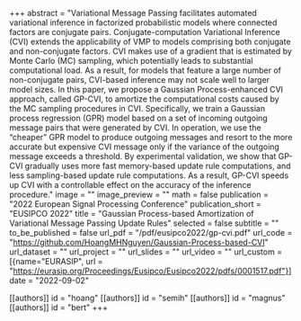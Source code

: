 +++
abstract = "Variational Message Passing facilitates automated variational inference in factorized probabilistic models where connected factors are conjugate pairs. Conjugate-computation Variational Inference (CVI) extends the applicability of VMP to models comprising both conjugate and non-conjugate factors. CVI makes use of a gradient that is estimated by Monte Carlo (MC) sampling, which potentially leads to substantial computational load. As a result, for models that feature a large number of non-conjugate pairs, CVI-based inference may not scale well to larger model sizes. In this paper, we propose a Gaussian Process-enhanced CVI approach, called GP-CVI, to amortize the computational costs caused by the MC sampling procedures in CVI. Specifically, we train a Gaussian process regression (GPR) model based on a set of incoming outgoing message pairs that were generated by CVI. In operation, we use the “cheaper” GPR model to produce outgoing messages and resort to the more accurate but expensive CVI message only if the variance of the outgoing message exceeds a threshold. By experimental validation, we show that GP-CVI gradually uses more fast memory-based update rule computations, and less sampling-based update rule computations. As a result, GP-CVI speeds up CVI with a controllable effect on the accuracy of the inference procedure."
image = ""
image_preview = ""
math = false
publication = "2022 European Signal Processing Conference"
publication_short = "EUSIPCO 2022"
title = "Gaussian Process-based Amortization of Variational Message Passing Update Rules"
selected = false
subtitle = ""
to_be_published = false
url_pdf = "/pdf/eusipco2022/gp-cvi.pdf"
url_code = "https://github.com/HoangMHNguyen/Gaussian-Process-based-CVI"
url_dataset = ""
url_project = ""
url_slides = ""
url_video = ""
url_custom = [{name="EURASIP", url = "https://eurasip.org/Proceedings/Eusipco/Eusipco2022/pdfs/0001517.pdf"}]
date = "2022-09-02"

[[authors]]
    id = "hoang"
[[authors]]
    id = "semih"
[[authors]]
    id = "magnus"
[[authors]]
    id = "bert"
+++
